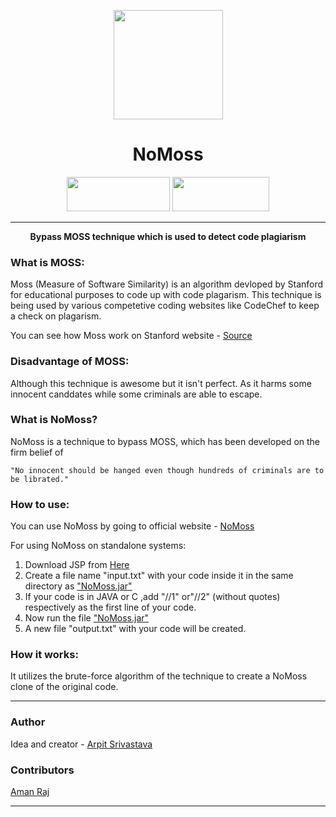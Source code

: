 <a href="https://no-moss.herokuapp.com/"><p align="center"><img src="https://image.flaticon.com/icons/svg/1487/1487356.svg" align="center" width="175"></p></a>
<h1 align="center">NoMoss</h1>

<p align="center">
  <img width="165" height="55" src="https://forthebadge.com/images/badges/made-with-java.svg">
  <img width="155" height="55" src="https://forthebadge.com/images/badges/built-with-love.svg">
</p>
<hr>
<p align="center">
  <b>Bypass MOSS technique which is used to detect code plagiarism</b>
</p>


### What is MOSS:
Moss (Measure of Software Similarity) is an algorithm devloped by Stanford for educational purposes to code up with 
code  plagarism. This technique is being used by various competetive coding websites like CodeChef to keep a check on
plagarism.

You can see how Moss work on Stanford website - [Source](http://theory.stanford.edu/~aiken/publications/papers/sigmod03.pdf)

### Disadvantage of MOSS:
Although this technique is awesome but it isn't perfect. As it harms some innocent canddates while some criminals are able to escape.

### What is NoMoss?
NoMoss is a technique to bypass MOSS, which has been developed on the firm belief of

```
"No innocent should be hanged even though hundreds of criminals are to be librated."
```

### How to use:

You can use NoMoss by going to official website - [NoMoss](https://no-moss.herokuapp.com/)

For using NoMoss on standalone systems:

1) Download JSP from [Here](https://www.java.com/en/download/win10.jsp)
2) Create a file name "input.txt" with your code inside it in the same directory as ["NoMoss.jar"](https://github.com/fuzious/NoMoss/blob/master/NoMoss.jar)
3) If your code is in JAVA or C ,add "//1" or"//2" (without quotes) respectively as the first line of your code.
4) Now run the file ["NoMoss.jar"](https://github.com/fuzious/NoMoss/blob/master/NoMoss.jar)
5) A new file "output.txt" with your code will be created.

### How it works:
It utilizes the brute-force algorithm of the technique to create a NoMoss clone of the original code.

---

### Author
Idea and creator - [Arpit Srivastava](https://github.com/fuzious)

### Contributors
[Aman Raj](https://github.com/amanraj1608)

---
